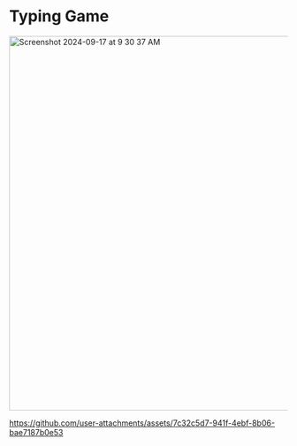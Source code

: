 # Typing Game
<img width="677" alt="Screenshot 2024-09-17 at 9 30 37 AM" src="https://github.com/user-attachments/assets/f8833930-5b37-4bdb-b0eb-69d2ffddcd7f">

https://github.com/user-attachments/assets/7c32c5d7-941f-4ebf-8b06-bae7187b0e53


